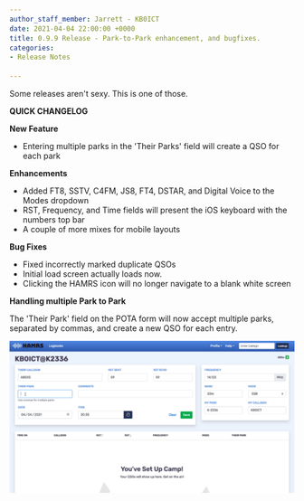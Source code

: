 ```yaml
---
author_staff_member: Jarrett - KB0ICT
date: 2021-04-04 22:00:00 +0000
title: 0.9.9 Release - Park-to-Park enhancement, and bugfixes.
categories:
- Release Notes

---
```

Some releases aren't sexy. This is one of those. 

**QUICK CHANGELOG**

**New Feature**

* Entering multiple parks in the 'Their Parks' field will create a QSO for each park

**Enhancements**

* Added FT8, SSTV, C4FM, JS8, FT4, DSTAR, and Digital Voice to the Modes dropdown
* RST, Frequency, and Time fields will present the iOS keyboard with the numbers top bar
* A couple of more mixes for mobile layouts

**Bug Fixes**

* Fixed incorrectly marked duplicate QSOs
* Initial load screen actually loads now.
* Clicking the HAMRS icon will no longer navigate to a blank white screen

**Handling multiple Park to Park**

The 'Their Park' field on the POTA form will now accept multiple parks, separated by commas, and create a new QSO for each entry.

![](/uploads/multiple-parks.gif)